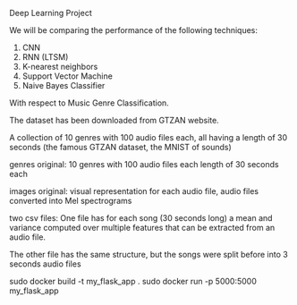 Deep Learning Project

We will be comparing the performance of the following techniques:
1) CNN
2) RNN (LTSM)
3) K-nearest neighbors
4) Support Vector Machine
5) Naive Bayes Classifier 

With respect to Music Genre Classification.

The dataset has been downloaded from GTZAN website.

A collection of 10 genres with 100 audio files each, all having a length of 30 seconds (the famous GTZAN dataset, the MNIST of sounds)

genres original: 10 genres with 100 audio files each length of 30 seconds each

images original: visual representation for each audio file, audio files converted into Mel spectrograms

two csv files: 
One file has for each song (30 seconds long) a mean and variance computed over multiple features that can be extracted from an audio file.

The other file has the same structure, but the songs were split before into 3 seconds audio files


sudo docker build -t my_flask_app .
sudo docker run -p 5000:5000 my_flask_app